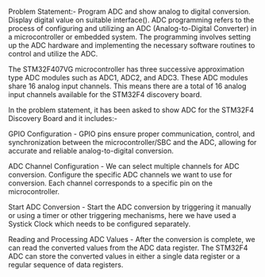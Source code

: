 Problem Statement:- Program ADC and show analog to digital conversion. Display digital value on suitable interface().
ADC programming refers to the process of configuring and utilizing an ADC (Analog-to-Digital Converter) in a microcontroller or embedded system. The programming involves setting up the ADC hardware and implementing the necessary software routines to control and utilize the ADC.

The STM32F407VG microcontroller has three successive approximation type ADC modules such as ADC1, ADC2, and ADC3. These ADC modules share 16 analog input channels. This means there are a total of 16 analog input channels available for the STM32F4 discovery board.


In the problem statement, it has been asked to show ADC for the STM32F4 Discovery Board and it includes:-

GPIO Configuration - GPIO pins ensure proper communication, control, and synchronization between the microcontroller/SBC and the ADC, allowing for accurate and reliable analog-to-digital conversion.

ADC Channel Configuration - We can select multiple channels for ADC conversion. Configure the specific ADC channels we want to use for conversion. Each channel corresponds to a specific pin on the microcontroller.

Start ADC Conversion - Start the ADC conversion by triggering it manually or using a timer or other triggering mechanisms, here we have used a Systick Clock which needs to be configured separately. 

Reading and Processing ADC Values - After the conversion is complete, we can read the converted values from the ADC data register. The STM32F4 ADC can store the converted values in either a single data register or a regular sequence of data registers.
